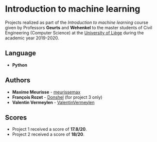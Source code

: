 # Introduction to machine learning

Projects realized as part of the *Introduction to machine learning* course given by Professors **Geurts** and **Wehenkel** to the master students of Civil Engineering (Computer Science) at the [University of Liège](https://www.uliege.be/) during the academic year 2019-2020.

## Language

* **Python**

## Authors

* **Maxime Meurisse** - [meurissemax](https://github.com/meurissemax)
* **François Rozet** - [Donshel](https://github.com/Donshel) (for project 3 only)
* **Valentin Vermeylen** - [ValentinVermeylen](https://github.com/ValentinVermeylen)

## Scores

* Project 1 received a score of **17.8/20**.
* Project 2 received a score of **18/20**.

